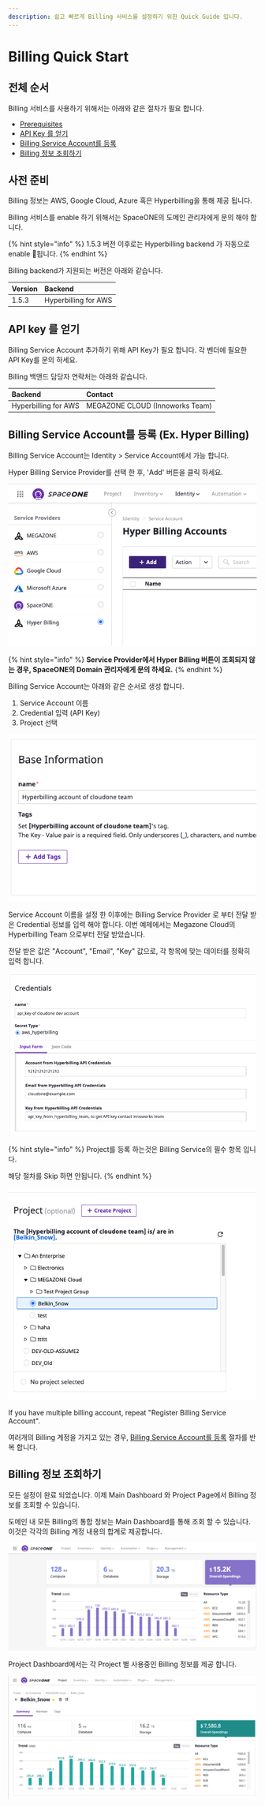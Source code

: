 ```yaml
---
description: 쉽고 빠르게 Billing 서비스를 설정하기 위한 Quick Guide 입니다.
---
```


# Billing Quick Start

## 전체 순서

Billing 서비스를 사용하기 위해서는 아래와 같은 절차가 필요 합니다.   

* [Prerequisites](billing-quick-start.md#prerequisite)
* [API Key 를 얻기](billing-quick-start.md#api-key)
* [Billing Service Account를 등록](billing-quick-start.md#billing-service-account-ex-hyper-billing)
* [Billing 정보 조회하기](billing-quick-start.md#undefined-1)

##  사전 준비 <a id="prerequisite"></a>

Billing 정보는 AWS, Google Cloud, Azure 혹은 Hyperbilling을 통해 제공 됩니다.

Billing 서비스를 enable 하기 위해서는 SpaceONE의 도메인 관리자에게 문의 해야 합니다.   

{% hint style="info" %}
1.5.3 버전 이후로는 Hyperbilling backend 가 자동으로 enable 됩니다. 
{% endhint %}

Billing backend가 지원되는 버전은 아래와 같습니다. 

| Version | Backend |
| :--- | :--- |
| 1.5.3 | Hyperbilling for AWS |

  

## API key 를 얻기  

Billing Service Account 추가하기 위해 API Key가 필요 합니다. 각 벤더에 필요한 API Key를 문의 하세요.  

Billing 백앤드 담당자 연락처는 아래와 같습니다. 

| Backend | Contact |
| :--- | :--- |
| Hyperbilling for AWS | MEGAZONE CLOUD \(Innoworks Team\) |

## Billing Service Account를 등록 \(Ex. Hyper Billing\)

Billing Service Account는 Identity &gt; Service Account에서 가능 합니다. 

Hyper Billing Service Provider를 선택 한 후, 'Add' 버튼을 클릭 하세요. 

![Register Billing ServiceAccount](../.gitbook/assets/image%20%2877%29.png)

{% hint style="info" %}
**Service Provider에서 Hyper Billing 버튼이 조회되지 않는 경우, SpaceONE의 Domain 관리자에게 문의 하세요.**
{% endhint %}

Billing Service Account는 아래와 같은 순서로 생성 합니다.

1. Service Account 이름
2. Credential 입력 \(API Key\)
3. Project 선택

![1. Service Account &#xC774;&#xB984;](../.gitbook/assets/image%20%2879%29.png)

Service Account 이름을 설정 한 이후에는 Billing Service Provider 로 부터 전달 받은 Credential 정보를 입력 해야 합니다. 이번 예제에서는 Megazone Cloud의 Hyperbilling Team 으로부터 전달 받았습니다. 

전달 받은 값은 "Account", "Email", "Key" 값으로, 각 항목에 맞는 데이터를 정확히 입력 합니다.    

![2. Credential &#xC785;&#xB825;\(API Key\)](../.gitbook/assets/image%20%2874%29.png)

{% hint style="info" %}
Project를 등록 하는것은 Billing Service의 필수 항목 입니다. 

해당 절차를 Skip 하면 안됩니다.
{% endhint %}

![3. Project &#xC120;&#xD0DD;](../.gitbook/assets/image%20%2875%29.png)

If you have multiple billing account, repeat "Register Billing Service Account".

여러개의 Billing 계정을 가지고 있는 경우, [Billing Service Account를 등록](billing-quick-start.md#billing-service-account-ex-hyper-billing) 절차를 반복 합니다. 

## Billing 정보 조회하기 

모든 설정이 완료 되었습니다. 이제 Main Dashboard 와 Project Page에서 Billing 정보를 조회할 수 있습니다.    

도메인 내 모든 Billing의 통합 정보는 Main Dashboard를 통해 조회 할 수 있습니다. 이것은 각각의 Billing 계정 내용의 합계로 제공합니다. 

![Domain&#xC758; Billing &#xD1B5;&#xACC4;](../.gitbook/assets/image%20%2878%29.png)

Project Dashboard에서는 각 Project 별 사용중인 Billing 정보를 제공 합니다. 

![Project &#xBCC4; Billing &#xD1B5;&#xACC4;](../.gitbook/assets/image%20%2873%29.png)


